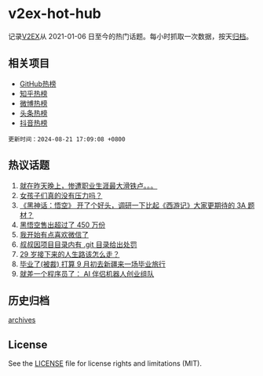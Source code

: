# v2ex-hot-hub

 记录[V2EX](https://www.v2ex.com/)从 2021-01-06 日至今的热门话题。每小时抓取一次数据，按天[归档](archives)。
 
 ## 相关项目

- [GitHub热榜](https://github.com/snaildev/github-hot-hub)
- [知乎热榜](https://github.com/snaildev/zhihu-hot-hub)
- [微博热榜](https://github.com/snaildev/weibo-hot-hub)
- [头条热榜](https://github.com/snaildev/toutiao-hot-hub)
- [抖音热榜](https://github.com/snaildev/douyin-hot-hub)


 `更新时间：2024-08-21 17:09:08 +0800`

## 热议话题

1. [就在昨天晚上，惨遭职业生涯最大滑铁卢。。。](https://www.v2ex.com/t/1066618)
1. [女孩子们真的没有压力吗？](https://www.v2ex.com/t/1066593)
1. [《黑神话：悟空》 开了个好头，调研一下比起《西游记》大家更期待的 3A 题材？](https://www.v2ex.com/t/1066654)
1. [黑悟空售出超过了 450 万份](https://www.v2ex.com/t/1066615)
1. [我开始有点喜欢微信了](https://www.v2ex.com/t/1066554)
1. [叔叔因项目目录内有 .git 目录给出处罚](https://www.v2ex.com/t/1066609)
1. [29 岁接下来的人生路该怎么走？](https://www.v2ex.com/t/1066689)
1. [毕业了(被裁) 打算 9 月初去新疆来一场毕业旅行](https://www.v2ex.com/t/1066687)
1. [就差一个程序员了： AI 伴侣机器人创业组队](https://www.v2ex.com/t/1066610)

## 历史归档

[archives](archives)

## License

See the [LICENSE](LICENSE) file for license rights and limitations (MIT).
